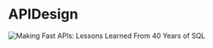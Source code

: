 # APIDesign
![Making Fast APIs: Lessons Learned From 40 Years of SQL](https://nordicapis.com/making-fast-apis-lessons-learned-from-40-years-of-sql/) 

